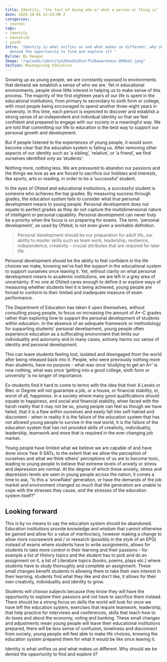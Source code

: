 ```yaml
---
title: Identity, ‘the fact of being who or what a person or thing is’
date: 2020-10-05 13:43:00 Z
categories:
- journal
tags:
- identity
- education
- youth
Intro: 'Identity is what unifies us and what makes us different, why should we be
  denied the opportunity to find and explore it? '
Byline: By Reegan
Image: "/uploads/identity%20and%20self%20awareness-0906a5.jpeg"
Section: Reimagining Education
---
```


Growing up as young people, we are constantly exposed to environments that demand we establish a sense of who we are. Yet in educational environments, people show little interest in helping us to make sense of this process. The majority of the first eighteen years of our life is spent in the educational institutions, from primary to secondary to sixth form or college, with most people being encouraged to spend another three-eight years in university. In this time, each person is expected to discover and establish a strong sense of an independent and individual identity so that we feel confident and prepared to engage with our society in a meaningful way. We are told that committing our life to education is the best way to support our personal growth and development.
						
But if people listened to the experiences of young people, it would soon become clear that the education system is failing us. After removing other aspects of our identity such as ‘a sibling’, ‘relative’, or ‘a friend’, we find ourselves identified only as ‘students’.
						
Nothing more, nothing less. We are pressured to abandon our passions and the things we love as we are forced to sacrifice our hobbies and interests, like sports, arts or reading, in order to be a ‘successful’ student.

In the eyes of Ofsted and educational institutions, a successful student is someone who achieves the top grades. By measuring success through grades, the education system fails to consider what true personal development means to young people. Personal development does not equate to perfect grades as they do not capture the multidimensional nature of intelligent or personal capability. Personal development can never truly be a priority when the focus is on preparing for exams. The term, 'personal development', as used by Ofsted, is not even given a workable definition. 

> Personal development should be our preparation for adult life, our ability to master skills such as team work, leadership, resilience, independence, creativity - crucial attributes that are required for later life.
						
Personal development should be the ability to feel confident in the life choices we make, knowing we’ve had the support in the educational system to support ourselves once leaving it.
Yet, without clarity on what personal development means to academic institutions, we are left in a grey area of uncertainty. If no one at Ofsted cares enough to define it or explore ways of measuring whether students feel it is being achieved, young people are forced to conform to their limited and inadequate measure of exam performance.

The Department of Education has taken it upon themselves, without consulting young people, to focus on increasing the amount of A*-C grades rather than exploring how to support the personal development of students within education. In the absence of an adequate framework or methodology for supporting students' personal development, young people often experience education as a suffocating environment that limits our individuality and autonomy and in many cases, actively harms our sense of identity and personal development.

This can leave students feeling lost, isolated and disengaged from the world after being released back into it. People, who were previously nothing more than students, have no purpose - what was once ‘studying to get an A*’ is now nothing, what was once ‘getting into a good college, sixth form or university’ is no longer of importance. 

Ex-students find it hard to come to terms with the idea that their A Levels or Btec or Degree will not guarantee a job, or a house, or financial stability, or, worst of all, happiness. In a society where many good qualifications should equate to happiness, and social and financial stability, when faced with the harsh reality that it may not be so, young people can feel as though we have failed, that it is a flaw within ourselves and easily fall into self-hatred and discontent - when in reality it is the failure of the education system that has not allowed young people to survive in the real world, it is the failure of the education system that has not provided skills of creativity, individuality, leadership, teamwork and more that is required in the ever changing job market.
		
Young people have limited what we believe we are capable of and have done since Year 6 SATs, to the extent that we allow the perception of ourselves and what we think others' perceptions of us are to become toxic, leading to young people to believe that extreme levels of anxiety or stress and depression are normal. At the degree of which these anxiety, stress and depression levels are seen in young people across the nation; it comes a time to ask, “Is this a ‘snowflake’ generation, or have the demands of the job market and environment changed so much that the generation are unable to cope with the stresses they cause, and the stresses of the education system itself?”

## Looking forward

This is by no means to say the education system should be abandoned. Education institutions provide knowledge and wisdom that cannot otherwise be gained and allow for a value of meritocracy, however making a change to allow more coursework and / or research (possibly in the style of an EPQ) instead of exams where students have to write assignments, allows for students to take more control in their learning and their passions - for example a list of History topics and the student has to pick and do an assignment on it, a list of Literature topics (books, poems, plays etc.) where students have to study thoroughly and complete an assignment. These small changes benefit students in allowing them to take their own interest in their learning, students find what they like and don’t like, it allows for their own creativity, individuality and identity to grow.

Students will choose subjects because they know they will have the opportunity to explore their passions and not have to sacrifice them instead. There should be a strong focus on skills the world will look for once we have left the education system, exercises that require teamwork, leadership, that help practice for interviews and conferences, skills that teach how to do taxes and about the economy, voting and banking. These small changes and adjustments mean young people will leave their educational institutions prepared, there will be less sense of confusion, loneliness and disconnect from society, young people will feel able to make life choices, knowing the education system prepared them for what it would be like once leaving it.	

Identity is what unifies us and what makes us different. Why should we be denied the opportunity to find and explore it? 